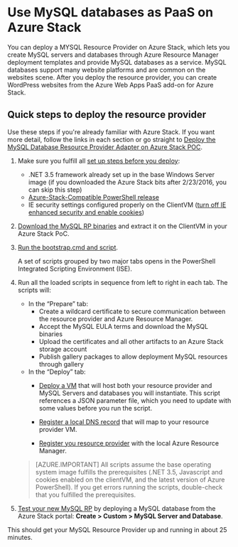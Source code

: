 <properties
	pageTitle="Use MySQL databases as PaaS on Azure Stack"
	description="Understand the quick steps to deploy the MySQL Resource Provider and provide MySQL as a service on Azure Stack."
	services="azure-stack"
	documentationCenter=""
	authors="Dumagar"
	manager="bradleyb"
	editor=""/>

<tags
	ms.service="multiple"
	ms.workload="na"
	ms.tgt_pltfrm="na"
	ms.devlang="na"
	ms.topic="article"
	ms.date="04/27/2016"
	ms.author="dumagar"/>

# Use MySQL databases as PaaS on Azure Stack
You can deploy a MYSQL Resource Provider on Azure Stack, which lets you create MySQL servers and databases through Azure Resource Manager deployment templates and provide MySQL databases as a service. MySQL databases support many website platforms and are common on the websites scene. After you deploy the resource provider, you can create WordPress websites from the Azure Web Apps PaaS add-on for Azure Stack.

## Quick steps to deploy the resource provider
Use these steps if you're already familiar with Azure Stack. If you want more detail, follow the links in each section or go straight to [Deploy the MySQL Database Resource Provider Adapter on Azure Stack POC](azure-stack-mysql-rp-deploy-long.md).

1.  Make sure you fulfill all [set up steps before you deploy](azure-stack-mysql-rp-deploy-long.md#set-up-steps-before-you-deploy):

    - .NET 3.5 framework already set up in the base Windows Server image (if you downloaded the Azure Stack bits after 2/23/2016, you can skip this step)
    - [Azure-Stack-Compatible PowerShell release](http://aka.ms/azStackPsh)
    - IE security settings configured properly on the ClientVM ([turn off IE enhanced security and enable cookies](azure-stack-mysql-rp-deploy-long.md#Turn-off-IE-enhanced-security-and-enable-cookies))

2. [Download the MySQL RP binaries](http://aka.ms/masmysqlrp) and extract it on the ClientVM in your Azure Stack PoC.

3. [Run the bootstrap.cmd and script](azure-stack-mysql-rp-deploy-long.md#Bootstrap-the-resource-provider-deployment-PowerShell-and-Prepare-for-deployment).

   A set of scripts grouped by two major tabs opens in the PowerShell Integrated Scripting Environment (ISE).

4. Run all the loaded scripts in sequence from left to right in each tab. The scripts will:
    - In the “Prepare” tab:
        - Create a wildcard certificate to secure communication between the resource provider and Azure Resource Manager.
        - Accept the MySQL EULA terms and download the MySQL binaries
        - Upload the certificates and all other artifacts to an Azure Stack storage account
        - Publish gallery packages to allow deployment MySQL resources through gallery
    - In the “Deploy” tab:
        - [Deploy a VM](azure-stack-mysql-rp-deploy-long.md#Deploy-the-MySQLResource-Provider-VM) that will host both your resource provider and MySQL Servers and databases you will instantiate. This script references a JSON parameter file, which you need to update with some values before you run the script.

        - [Register a local DNS record](azure-stack-mysql-rp-deploy-long.md#Update-the-local-DNS) that will map to your resource provider VM.
        - [Register you resource provider](azure-stack-mysql-rp-deploy-long.md#Register-the-MySQL-RP-Resource-Provider) with the local Azure Resource Manager.

    > [AZURE.IMPORTANT] All scripts assume the base operating system image fulfills the prerequisites (.NET 3.5, Javascript and cookies enabled on the clientVM, and the latest version of Azure PowerShell). If you get errors running the scripts, double-check that you fulfilled the prerequisites.


5. [Test your new MySQL RP](/azure-stack-MySql-rp-deploy-long.md#create-your-first-mysql-database-to=test-your-deployment) by deploying a MySQL database from the Azure Stack portal:
**Create &gt; Custom &gt; MySQL Server and Database**.

This should get your MySQL Resource Provider up and running in about 25 minutes.
